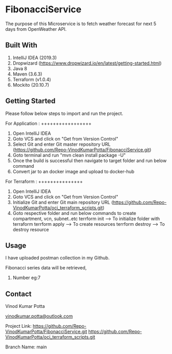 # FibonacciService
The purpose of this Microservice is to fetch weather forecast for next 5 days from OpenWeather API.

## Built With

1. IntelliJ IDEA (2019.3)
2. Dropwizard (https://www.dropwizard.io/en/latest/getting-started.html)
3. Java 8 
4. Maven (3.6.3)
5. Terraform (v1.0.4)
6. Mockito (20.10.7)

## Getting Started

Please follow below steps to import and run the project. 

For Application :
+++++++++++++++++
1. Open IntelliJ IDEA
2. Goto VCS and click on "Get from Version Control" 
3. Select Git and enter Git master repository URL (https://github.com/Repo-VinodKumarPotta/FibonacciService.git)
4. Goto terminal and run "mvn clean install package -U"
5. Once the build is successful then navigate to target folder and run below command 
6. Convert jar to an docker image and upload to docker-hub

For Terraform :
+++++++++++++++
1. Open IntelliJ IDEA
2. Goto VCS and click on "Get from Version Control" 
3. Initialize Git and enter Git main repository URL (https://github.com/Repo-VinodKumarPotta/oci_terraform_scripts.git)
4. Goto respective folder and run below commands to create compartment, vcn, subnet..etc
    terrform init --> To initialize folder with terraform 
    terrform apply --> To create resources
    terrform destroy --> To destroy resource 

## Usage
I have uploaded postman collection in my Github. 

Fibonacci series data will be retrieved,
1. Number eg:7

## Contact

Vinod Kumar Potta

vinodkumar.potta@outlook.com

Project Link: https://github.com/Repo-VinodKumarPotta/FibonacciService.git
              https://github.com/Repo-VinodKumarPotta/oci_terraform_scripts.git

Branch Name: main 
